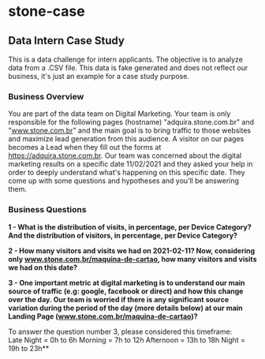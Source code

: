 # stone-case

## Data Intern Case Study
This is a data challenge for intern applicants. The objective is to analyze data from a .CSV file.
This data is fake generated and does not reflect our business, it's just an example for a case study purpose.  


### Business Overview
You are part of the data team on Digital Marketing. Your team is only responsible for the following pages (hostname) "adquira.stone.com.br" and "www.stone.com.br" and the main goal is to bring traffic to those websites and maximize lead generation from this audience. A visitor on our pages becomes a Lead when they fill out the forms at https://adquira.stone.com.br.  Our team was concerned about the digital marketing results on a specific date 11/02/2021 and they asked your help in order to deeply understand what's happening on this specific date. They come up with some questions and hypotheses and you’ll be answering them.

### Business Questions
**1 - What is the distribution of visits, in percentage, per Device Category? And the distribution of visitors, in percentage, per Device Category?**

**2 - How many visitors and visits we had on 2021-02-11? Now, considering only www.stone.com.br/maquina-de-cartao, how many visitors and visits we had on this date?**

**3 - One important metric at digital marketing is to understand our main source of traffic (e.g: google, facebook or direct) and how this change over the day. Our team is worried if there is any significant source variation during the period of the day (more details below) at our main Landing Page (www.stone.com.br/maquina-de-cartao)?**

To answer the question number 3, please considered this timeframe:  
Late Night = 0h to 6h 
Morning = 7h to 12h 
Afternoon = 13h to 18h
Night = 19h to 23h**
